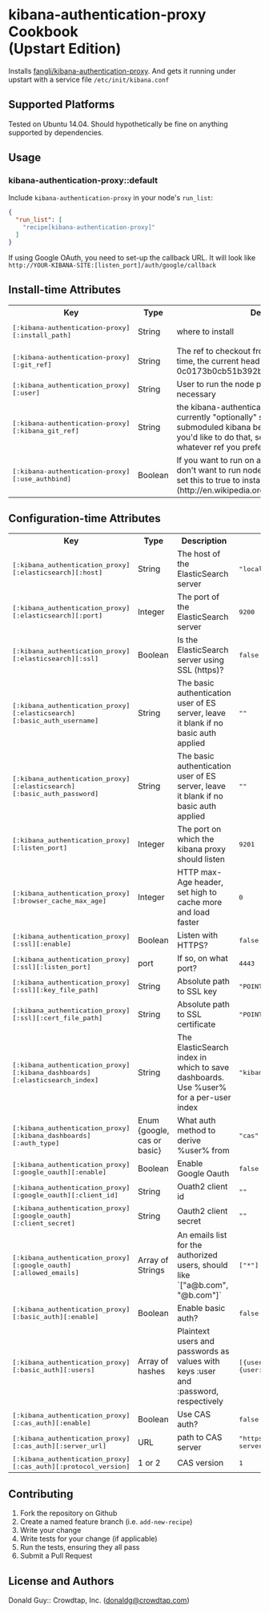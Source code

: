 # kibana-authentication-proxy Cookbook <br>(Upstart Edition)

Installs [fangli/kibana-authentication-proxy](https://github.com/fangli/kibana-authentication-proxy). And gets it running under upstart with
a service file `/etc/init/kibana.conf`

## Supported Platforms

Tested on Ubuntu 14.04. Should hypothetically be fine on anything supported by
dependencies.

## Usage

### kibana-authentication-proxy::default

Include `kibana-authentication-proxy` in your node's `run_list`:

```json
{
  "run_list": [
    "recipe[kibana-authentication-proxy]"
  ]
}
```

If using Google OAuth, you need to set-up the callback URL. It will look like `http://YOUR-KIBANA-SITE:[listen_port]/auth/google/callback`

## Install-time Attributes

<table>
  <tr>
    <th>Key</th>
    <th>Type</th>
    <th>Description</th>
    <th>Default</th>
  </tr>
  <tr>
    <td><tt>[:kibana-authentication-proxy][:install_path]</tt></td>
    <td>String</td>
    <td>where to install</td>
    <td><tt>/opt/kibana-authentication-proxy</tt></td>
  </tr>
  <tr>
    <td><tt>[:kibana-authentication-proxy][:git_ref]</tt></td>
    <td>String</td>
    <td>The ref to checkout from github. At last testing time, the current head of master
    was 0c0173b0cb51b392b7fc04d0cc728ffb64671ef3</td>
    <td><tt>master</tt></td>
  </tr>
  <tr>
    <td><tt>[:kibana_authentication_proxy][:user]</tt></td>
    <td>String</td>
    <td>User to run the node proxy app as. Will create if necessary</td>
    <td><tt>kibana</tt></td>
  <tr>
    <td><tt>[:kibana-authentication-proxy][:kibana_git_ref]</tt></td>
    <td>String</td>
    <td>the kibana-authentication-proxy README currently "optionally" suggests
     updating the submoduled kibana beyond its saved state. If you'd like to
    do that, set this to 'master' (or whatever ref you prefer)</td>
    <td><tt>:from_proxy_repo</tt></td>
  </tr>
  <tr>
    <td><tt>[:kibana-authentication-proxy][:use_authbind]</tt></td>
    <td>Boolean</td>
    <td>If you want to run on a low-port (e.g. 80), but don't want to run node
    as root (and you shouldn't), set this to true to install and use [authbind](http://en.wikipedia.org/wiki/Authbind)</td>
    <td><tt>false</tt></td>
  </tr>
</table>

## Configuration-time Attributes
<table>
  <tr>
    <th>Key</th>
    <th>Type</th>
    <th>Description</th>
    <th>Default</th>
  </tr>
  <tr>
  	<td><tt>[:kibana_authentication_proxy][:elasticsearch][:host]</tt></td>
  	<td>String</td>
    <td>The host of the ElasticSearch server</td>
  	<td><tt> "localhost"</tt></td>
  </tr>
  <tr>
  	<td><tt>[:kibana_authentication_proxy][:elasticsearch][:port]</tt></td>
  	<td>Integer</td>
  	<td>The port of the ElasticSearch server</td>
  	<td><tt> 9200</tt></td>
  </tr>
  <tr>
  	<td><tt>[:kibana_authentication_proxy][:elasticsearch][:ssl]</tt></td>
  	<td>Boolean</td>
  	<td>Is the ElasticSearch server using SSL (https)?</td>
  	<td><tt>false</tt></td>
  </tr>
  <tr>
  	<td><tt>[:kibana_authentication_proxy][:elasticsearch][:basic_auth_username]</tt></td>
  	<td>String</td>
    <td>The basic authentication user of ES server, leave it blank if no basic auth applied</td>
  	<td><tt>""</tt></td>
  </tr>
  <tr>
  	<td><tt>[:kibana_authentication_proxy][:elasticsearch][:basic_auth_password]</tt></td>
  	<td>String</td>
  	<td>The basic authentication user of ES server, leave it blank if no basic auth applied</td>
  	<td><tt>""</tt></td>
  </tr>
  <tr>
  	<td><tt>[:kibana_authentication_proxy][:listen_port]</tt></td>
  	<td>Integer</td>
  	<td>The port on which the kibana proxy should listen</td>
  	<td><tt>9201</tt></td>
  </tr>
  <tr>
  	<td><tt>[:kibana_authentication_proxy][:browser_cache_max_age]</tt></td>
  	<td>Integer</td>
  	<td>HTTP max-Age header, set high to cache more and load faster</td>
  	<td><tt>0</tt></td>
  </tr>
  <tr>
  	<td><tt>[:kibana_authentication_proxy][:ssl][:enable]</tt></td>
  	<td>Boolean</td>
  	<td>Listen with HTTPS?</td>
  	<td><tt> false</tt></td>
  </tr>
  <tr>
  	<td><tt>[:kibana_authentication_proxy][:ssl][:listen_port]</tt></td>
  	<td>port</td>
  	<td>If so, on what port?</td>
  	<td><tt> 4443</tt></td>
  </tr>
  <tr>
  	<td><tt>[:kibana_authentication_proxy][:ssl][:key_file_path]</tt></td>
  	<td>String</td>
  	<td>Absolute path to SSL key</td>
  	<td><tt>"POINT_TO_YOUR_SSL_KEY"</tt></td>
  </tr>
  <tr>
  	<td><tt>[:kibana_authentication_proxy][:ssl][:cert_file_path]</tt></td>
  	<td>String</td>
    <td>Absolute path to SSL certificate</td>
  	<td><tt>"POINT_TO_YOUR_SSL_CERT"</tt></td>
  </tr>
  <tr>
  	<td><tt>[:kibana_authentication_proxy][:kibana_dashboards][:elasticsearch_index]</tt></td>
  	<td>String</td>
  	<td>The ElasticSearch index in which to save dashboards. Use %user% for a per-user index</td>
  	<td><tt> "kibana-int"</tt></td>
  </tr>
  <tr>
  	<td><tt>[:kibana_authentication_proxy][:kibana_dashboards][:auth_type]</tt></td>
  	<td>Enum {google, cas or basic}</td>
  	<td>What auth method to derive %user% from</td>
  	<td><tt>"cas"</tt></td>
  </tr>
  <tr>
  	<td><tt>[:kibana_authentication_proxy][:google_oauth][:enable]</tt></td>
  	<td>Boolean</td>
  	<td>Enable Google Oauth</td>
  	<td><tt> false</tt></td>
  </tr>
  <tr>
  	<td><tt>[:kibana_authentication_proxy][:google_oauth][:client_id]</tt></td>
  	<td>String</td>
  	<td>Ouath2 client id</td>
  	<td><tt> ""</tt></td>
  </tr>
  <tr>
  	<td><tt>[:kibana_authentication_proxy][:google_oauth][:client_secret]</tt></td>
  	<td>String</td>
  	<td>Oauth2 client secret</td>
  	<td><tt> ""</tt></td>
  </tr>
  <tr>
  	<td><tt>[:kibana_authentication_proxy][:google_oauth][:allowed_emails]</tt></td>
  	<td>Array of Strings</td>
  	<td> An emails list for the authorized users, should like `["a@b.com", "@b.com"]`</td>
  	<td><tt>["*"]</tt></td>
  </tr>
  <tr>
  	<td><tt>[:kibana_authentication_proxy][:basic_auth][:enable]</tt></td>
  	<td>Boolean</td>
  	<td>Enable basic auth?</td>
  	<td><tt> false</tt></td>
  </tr>
  <tr>
  	<td><tt>[:kibana_authentication_proxy][:basic_auth][:users]</tt></td>
  	<td>Array of hashes</td>
  	<td>Plaintext users and passwords as values with keys :user and :password, respectively</td>
  	<td><tt>[{user:"demo1",password:"pwd1"},{user:"demo1",password:"pwd2"}]</tt></td>
  </tr>
  <tr>
  	<td><tt>[:kibana_authentication_proxy][:cas_auth][:enable]</tt></td>
  	<td>Boolean</td>
  	<td>Use CAS auth?</td>
  	<td><tt> false</tt></td>
  </tr>
  <tr>
  	<td><tt>[:kibana_authentication_proxy][:cas_auth][:server_url]</tt></td>
  	<td>URL</td>
  	<td>path to CAS server</td>
  	<td><tt> "https://point-to-the-cas-server/cas"</tt></td>
  </tr>
  <tr>
  	<td><tt>[:kibana_authentication_proxy][:cas_auth][:protocol_version]</tt></td>
  	<td>1 or 2</td>
  	<td>CAS version</td>
  	<td><tt>1</tt></td>
  </tr>
</table>

## Contributing

1. Fork the repository on Github
2. Create a named feature branch (i.e. `add-new-recipe`)
3. Write your change
4. Write tests for your change (if applicable)
5. Run the tests, ensuring they all pass
6. Submit a Pull Request

## License and Authors

Donald Guy:: Crowdtap, Inc. (<donaldg@crowdtap.com>)
